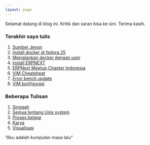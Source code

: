 ```yaml
---
layout: page
---
```


Selamat datang di blog ini. Kritik dan saran bisa ke sini. Terima kasih.

### Terakhir saya tulis 

1. [Sumber Jenon](/singgah/sumberjenon)
2. [Install docker di fedora 25](/unix/install-docker)
3. [Menjalankan docker dengan user](/unix/request-error)
4. [Install ERPNEXT](/learn/install-erpnext)
5. [ERPNext Meetup Chapter Indonesia](/singgah/ERPNextMeetup)
6. [VIM Cheatsheat](/learn/vim-cheatsheat)
7. [Error bench update](/unix/request-error)
8. [VIM konfigurasi](/ngangsukaweruh/vim-config)

### Beberapa Tulisan

1. [Singgah](/singgah)
2. [Semua tentang Unix system](/unix)
3. [Proses belajar](/ngangsukaweruh)
4. [Karya](/karya)
5. [Visualisasi](/visualisasi)















<div id="quote">
	<div class="inner">
		<div id="blockquote">
		    “Aku adalah kumpulan masa lalu”
		</div>
	</div>
</div>
